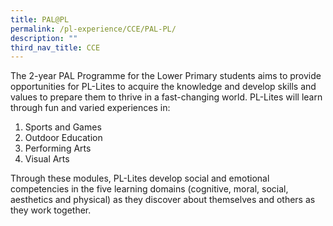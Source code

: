 ```yaml
---
title: PAL@PL
permalink: /pl-experience/CCE/PAL-PL/
description: ""
third_nav_title: CCE
---
```

The 2-year PAL Programme for the Lower Primary students aims to provide opportunities for PL-Lites to acquire the knowledge and develop skills and values to prepare them to thrive in a fast-changing world. PL-Lites will learn through fun and varied experiences in:

1.  Sports and Games
2.  Outdoor Education
3.  Performing Arts
4.  Visual Arts

Through these modules, PL-Lites develop social and emotional competencies in the five learning domains (cognitive, moral, social, aesthetics and physical) as they discover about themselves and others as they work together.